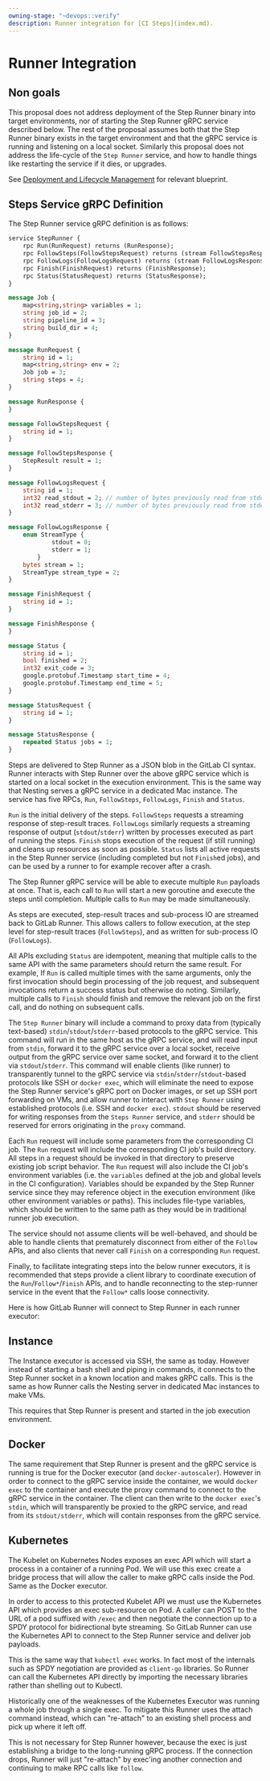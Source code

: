 ```yaml
---
owning-stage: "~devops::verify"
description: Runner integration for [CI Steps](index.md).
---
```


# Runner Integration

## Non goals

This proposal does not address deployment of the Step Runner binary into
target environments, nor of starting the Step Runner gRPC service
described below. The rest of the proposal assumes both that the Step
Runner binary exists in the target environment and that the gRPC service
is running and listening on a local socket. Similarly this proposal does
not address the life-cycle of the `Step Runner` service, and how to handle
things like restarting the service if it dies, or upgrades.

See [Deployment and Lifecycle Management](service-deployment.md) for relevant blueprint.

## Steps Service gRPC Definition

The Step Runner service gRPC definition is as follows:

```proto
service StepRunner {
    rpc Run(RunRequest) returns (RunResponse);
    rpc FollowSteps(FollowStepsRequest) returns (stream FollowStepsResponse);
    rpc FollowLogs(FollowLogsRequest) returns (stream FollowLogsResponse);
    rpc Finish(FinishRequest) returns (FinishResponse);
    rpc Status(StatusRequest) returns (StatusResponse);
}

message Job {
    map<string,string> variables = 1;
    string job_id = 2;
    string pipeline_id = 3;
    string build_dir = 4;
}

message RunRequest {
    string id = 1;
    map<string,string> env = 2;
    Job job = 3;
    string steps = 4;
}

message RunResponse {
}

message FollowStepsRequest {
    string id = 1;
}

message FollowStepsResponse {
    StepResult result = 1;
}

message FollowLogsRequest {
    string id = 1;
    int32 read_stdout = 2; // number of bytes previously read from stdout. i.e. offset into buffered stdout.
    int32 read_stderr = 3; // number of bytes previously read from stderr. i.e. offset into buffered stderr.
}

message FollowLogsResponse {
    enum StreamType {
            stdout = 0;
            stderr = 1;
        }
    bytes stream = 1;
    StreamType stream_type = 2;
}

message FinishRequest {
    string id = 1;
}

message FinishResponse {
}

message Status {
    string id = 1;
    bool finished = 2;
    int32 exit_code = 3;
    google.protobuf.Timestamp start_time = 4;
    google.protobuf.Timestamp end_time = 5;
}

message StatusRequest {
    string id = 1;
}

message StatusResponse {
    repeated Status jobs = 1;
}
```

Steps are delivered to Step Runner as a JSON blob in the GitLab CI syntax.
Runner interacts with Step Runner over the above gRPC service which is
started on a local socket in the execution environment. This is the same
way that Nesting serves a gRPC service in a dedicated Mac instance. The
service has five RPCs, `Run`, `FollowSteps`, `FollowLogs`, `Finish` and `Status`.

`Run` is the initial delivery of the steps. `FollowSteps` requests a streaming
response of step-result traces. `FollowLogs` similarly requests a streaming
response of output (`stdout`/`stderr`) written by processes executed as
part of running the steps. `Finish` stops execution of the request (if
still running) and cleans up resources as soon as possible. `Status` lists
all active requests in the Step Runner service (including completed but
not `Finish`ed jobs), and can be used by a runner to for example recover
after a crash.

The Step Runner gRPC service will be able to execute multiple `Run`
payloads at once. That is, each call to `Run` will start a new goroutine
and execute the steps until completion. Multiple calls to `Run` may be
made simultaneously.

As steps are executed, step-result traces and sub-process IO are streamed
back to GitLab Runner. This allows callers to follow execution, at the
step level for step-result traces (`FollowSteps`), and as written for
sub-process IO (`FollowLogs`).

All APIs excluding `Status` are idempotent, meaning that multiple calls to
the same API with the same parameters should return the same result. For
example, If `Run` is called multiple times with the same arguments, only
the first invocation should begin processing of the job request, and
subsequent invocations return a success status but otherwise do noting.
Similarly, multiple calls to `Finish` should finish and remove the
relevant job on the first call, and do nothing on subsequent calls.

The `Step Runner` binary will include a command to proxy data from
(typically text-based) `stdin`/`stdout`/`stderr`-based protocols to the
gRPC service. This command will run in the same host as the gRPC service,
and will read input from `stdin`, forward it to the gRPC service over a
local socket, receive output from the gRPC service over same socket, and
forward it to the client via `stdout`/`stderr`. This command will enable
clients (like runner) to transparently tunnel to the gRPC service via
`stdin`/`stderr`/`stdout`-based protocols like SSH or `docker exec`, which
will eliminate the need to expose the Step Runner service's gRPC port on
Docker images, or set up SSH port forwarding on VMs, and allow runner to
interact with `Step Runner` using established protocols (i.e. SSH and
`docker exec`). `stdout` should be reserved for writing responses from the
`Steps Runner` service, and `stderr` should be reserved for errors
originating in the `proxy` command.

Each `Run` request will include some parameters from the corresponding CI
job. The `Run` request will include the corresponding CI job's build
directory. All steps in a request should be invoked in that directory to
preserve existing job script behavior. The `Run` request will also
include the CI job's environment variables (i.e. the `variables` defined
at the job and global levels in the CI configuration). Variables should be
expanded by the Step Runner service since they may reference object in the
execution environment (like other environment variables or paths). This
includes file-type variables, which should be written to the same path as
they would be in traditional runner job execution.

The service should not assume clients will be well-behaved, and should be
able to handle clients that prematurely disconnect from either of the
`Follow` APIs, and also clients that never call `Finish` on a
corresponding `Run` request.

Finally, to facilitate integrating steps into the below runner executors,
it is recommended that steps provide a client library to coordinate
execution of the `Run`/`Follow*`/`Finish` APIs, and to handle reconnecting
to the step-runner service in the event that the `Follow*` calls loose
connectivity.

Here is how GitLab Runner will connect to Step Runner in each runner
executor:

## Instance

The Instance executor is accessed via SSH, the same as today. However
instead of starting a bash shell and piping in commands, it connects
to the Step Runner socket in a known location and makes gRPC
calls. This is the same as how Runner calls the Nesting server in
dedicated Mac instances to make VMs.

This requires that Step Runner is present and started in the job
execution environment.

## Docker

The same requirement that Step Runner is present and the gRPC service is
running is true for the Docker executor (and `docker-autoscaler`). However
in order to connect to the gRPC service inside the container, we would
`docker exec` to the container and execute the proxy command to connect to
the gRPC service in the container. The client can then write to the
`docker exec`'s `stdin`, which will transparently be proxied to the gRPC
service, and read from its `stdout/stderr`, which will contain responses
from the gRPC service.

## Kubernetes

The Kubelet on Kubernetes Nodes exposes an exec API which will start a
process in a container of a running Pod. We will use this exec create
a bridge process that will allow the caller to make gRPC calls inside
the Pod. Same as the Docker executor.

In order to access to this protected Kubelet API we must use the
Kubernetes API which provides an exec sub-resource on Pod. A caller
can POST to the URL of a pod suffixed with `/exec` and then negotiate
the connection up to a SPDY protocol for bidirectional byte
streaming. So GitLab Runner can use the Kubernetes API to connect to
the Step Runner service and deliver job payloads.

This is the same way that `kubectl exec` works. In fact most of the
internals such as SPDY negotiation are provided as `client-go`
libraries. So Runner can call the Kubernetes API directly by
importing the necessary libraries rather than shelling out to
Kubectl.

Historically one of the weaknesses of the Kubernetes Executor was
running a whole job through a single exec. To mitigate this Runner
uses the attach command instead, which can "re-attach" to an existing
shell process and pick up where it left off.

This is not necessary for Step Runner however, because the exec is
just establishing a bridge to the long-running gRPC process. If the
connection drops, Runner will just "re-attach" by exec'ing another
connection and continuing to make RPC calls like `follow`.

